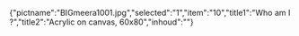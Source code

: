 {"pictname":"BIGmeera1001.jpg","selected":"1","item":"10","title1":"Who am I ?","title2":"Acrylic on canvas, 60x80","inhoud":""}